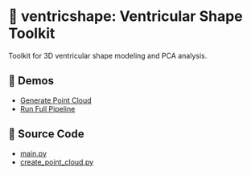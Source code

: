 # 🧠 ventricshape: Ventricular Shape Toolkit

Toolkit for 3D ventricular shape modeling and PCA analysis.

## 🔬 Demos

- [Generate Point Cloud](demo_pc.md)
- [Run Full Pipeline](demo_pipeline.md)

## 📎 Source Code

- [main.py](https://github.com/YOURUSERNAME/ventricshape/blob/main/src/ventricshape/main.py)
- [create_point_cloud.py](https://github.com/YOURUSERNAME/ventricshape/blob/main/src/ventricshape/create_point_cloud.py)